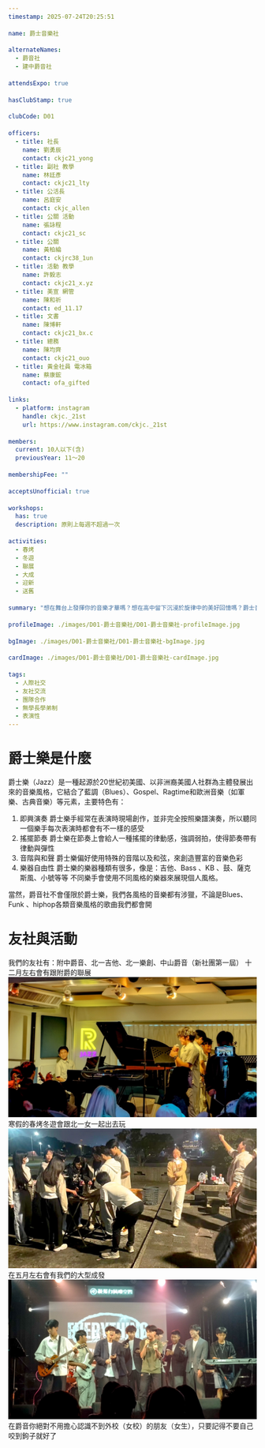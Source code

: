 ```yaml
---
timestamp: 2025-07-24T20:25:51

name: 爵士音樂社

alternateNames:
  - 爵音社
  - 建中爵音社

attendsExpo: true

hasClubStamp: true

clubCode: D01

officers:
  - title: 社長
    name: 劉勇辰
    contact: ckjc21_yong
  - title: 副社 教學
    name: 林廷彥
    contact: ckjc21_lty
  - title: 公活長
    name: 呂庭安
    contact: ckjc_allen
  - title: 公關 活動
    name: 張詠程
    contact: ckjc21_sc
  - title: 公關
    name: 黃柏綸
    contact: ckjrc38_1un
  - title: 活動 教學
    name: 許毅志
    contact: ckjc21_x.yz
  - title: 美宣 網管
    name: 陳和祈
    contact: ed_11.17
  - title: 文書
    name: 陳博軒
    contact: ckjc21_bx.c
  - title: 總務
    name: 陳均齊
    contact: ckjc21_ouo
  - title: 黃金社員 電冰箱
    name: 蔡康鋐
    contact: ofa_gifted

links:
  - platform: instagram
    handle: ckjc._21st
    url: https://www.instagram.com/ckjc._21st

members:
  current: 10人以下(含)
  previousYear: 11～20

membershipFee: ""

acceptsUnofficial: true

workshops:
  has: true
  description: 原則上每週不超過一次

activities:
  - 春烤
  - 冬遊
  - 聯展
  - 大成
  - 迎新
  - 送舊

summary: "想在舞台上發揮你的音樂才華嗎？想在高中留下沉浸於旋律中的美好回憶嗎？爵士音樂社，是建中相當具有代表性的音樂社團，我們不會侷限在爵士風格的音樂，而是什麼音樂都玩！！不論是Jazz.Blues.Funk.Hiphop等等，都可以盡情表演你所愛的歌曲；不論你是主唱、吉他手、貝斯手、keyboard手、鼓手，都可以在這裡展現你最熱情的一面，為高中生活寫下精彩的一筆。想要在建中譜出精彩社團生活的話，就快加入爵士音樂社吧！！！！"

profileImage: ./images/D01-爵士音樂社/D01-爵士音樂社-profileImage.jpg

bgImage: ./images/D01-爵士音樂社/D01-爵士音樂社-bgImage.jpg

cardImage: ./images/D01-爵士音樂社/D01-爵士音樂社-cardImage.jpg

tags:
  - 人際社交
  - 友社交流
  - 團隊合作
  - 無學長學弟制
  - 表演性
---
```


# 爵士樂是什麼

爵士樂（Jazz）是一種起源於20世紀初美國、以非洲裔美國人社群為主體發展出來的音樂風格，它結合了藍調（Blues）、Gospel、Ragtime和歐洲音樂（如軍樂、古典音樂）等元素，主要特色有：

1. 即興演奏
   爵士樂手經常在表演時現場創作，並非完全按照樂譜演奏，所以聽同一個樂手每次表演時都會有不一樣的感受
2. 搖擺節奏
   爵士樂在節奏上會給人一種搖擺的律動感，強調弱拍，使得節奏帶有律動與彈性
3. 音階與和聲
   爵士樂偏好使用特殊的音階以及和弦，來創造豐富的音樂色彩
4. 樂器自由性
   爵士樂的樂器種類有很多，像是：吉他、Bass 、KB 、鼓、薩克斯風、小號等等
   不同樂手會使用不同風格的樂器來展現個人風格。

當然，爵音社不會僅限於爵士樂，我們各風格的音樂都有涉獵，不論是Blues、Funk 、hiphop各類音樂風格的歌曲我們都會開

# 友社與活動

我們的友社有：附中爵音、北一吉他、北一樂創、中山爵音（新社團第一屆）
十二月左右會有跟附爵的聯展
![聯展照片](./images/D01-爵士音樂社/D01-爵士音樂社-content-0.jpg)
寒假的春烤冬遊會跟北一女一起出去玩
![烤肉照片](./images/D01-爵士音樂社/D01-爵士音樂社-content-1.jpg)
在五月左右會有我們的大型成發
![成發照片](./images/D01-爵士音樂社/D01-爵士音樂社-content-2.jpg)
在爵音你絕對不用擔心認識不到外校（女校）的朋友（女生），只要記得不要自己咬到鉤子就好了
